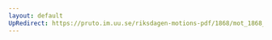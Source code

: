 ```yaml
---
layout: default
UpRedirect: https://pruto.im.uu.se/riksdagen-motions-pdf/1868/mot_1868__ak__268/mot_1868__ak__268-002.pdf
---
```

